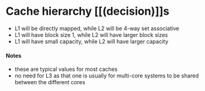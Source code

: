 # Cache hierarchy [[(decision)]]s

- L1 will be directly mapped, while L2 will be 4-way set associative
- L1 will have block size 1, while L2 will have larger block sizes
- L1 will have small capacity, while L2 will have larger capacity
#### Notes
- these are typical values for most caches
- no need for L3 as that one is usually for multi-core systems to be shared between the different cores
